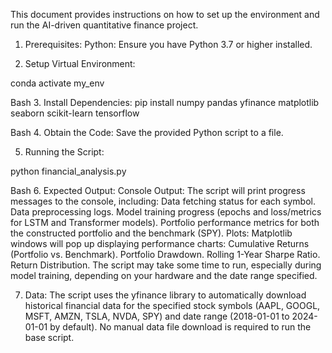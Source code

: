 This document provides instructions on how to set up the environment and run the AI-driven quantitative finance project.
1. Prerequisites:
Python: Ensure you have Python 3.7 or higher installed.

2. Setup Virtual Environment:

conda activate my_env

Bash
3. Install Dependencies:
pip install numpy pandas yfinance matplotlib seaborn scikit-learn tensorflow

Bash
4. Obtain the Code:
Save the provided Python script to a file.

5. Running the Script:

python financial_analysis.py

Bash
6. Expected Output:
Console Output: The script will print progress messages to the console, including:
Data fetching status for each symbol.
Data preprocessing logs.
Model training progress (epochs and loss/metrics for LSTM and Transformer models).
Portfolio performance metrics for both the constructed portfolio and the benchmark (SPY).
Plots: Matplotlib windows will pop up displaying performance charts:
Cumulative Returns (Portfolio vs. Benchmark).
Portfolio Drawdown.
Rolling 1-Year Sharpe Ratio.
Return Distribution.
The script may take some time to run, especially during model training, depending on your hardware and the date range specified.


7. Data:
The script uses the yfinance library to automatically download historical financial data for the specified stock symbols (AAPL, GOOGL, MSFT, AMZN, TSLA, NVDA, SPY) and date range (2018-01-01 to 2024-01-01 by default).
No manual data file download is required to run the base script.
